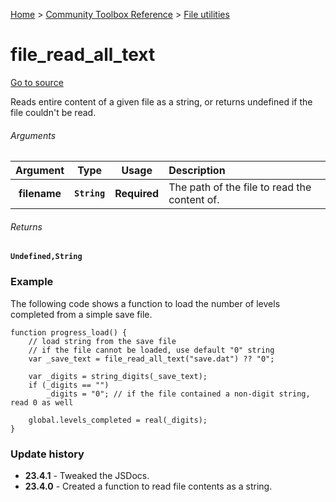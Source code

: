 [Home](/README.md) > [Community Toolbox Reference](/Docs/Reference/Reference.md) > [File utilities](/Docs/Reference/Groups/FileUtils.md)

# file_read_all_text

[Go to source](/Community%20Toolbox/scripts/utils_CommunityToolboxFile/utils_CommunityToolboxFile.gml#L5)

Reads entire content of a given file as a string, or returns undefined if the file couldn't be read.

###### Arguments

| Argument | Type | Usage | Description |
|:---:|:---:|:---:|:---|
| **filename** | **`String`** | **Required** | The path of the file to read the content of. |

###### Returns
**`Undefined,String`**

### Example

The following code shows a function to load the number of levels completed from a simple save file.

```gml
function progress_load() {
    // load string from the save file
    // if the file cannot be loaded, use default "0" string
    var _save_text = file_read_all_text("save.dat") ?? "0";
    
    var _digits = string_digits(_save_text);
    if (_digits == "")
        _digits = "0"; // if the file contained a non-digit string, read 0 as well
    
    global.levels_completed = real(_digits);
}
```

### Update history

- **23.4.1** - Tweaked the JSDocs.
- **23.4.0** - Created a function to read file contents as a string.
